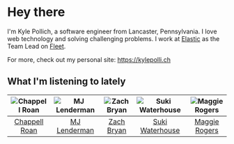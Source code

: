# Hey there


I'm Kyle Pollich, a software engineer from Lancaster, Pennsylvania. I love web technology and solving challenging problems.
I work at [Elastic](https://www.elastic.co/) as the Team Lead on [Fleet](https://www.elastic.co/guide/en/fleet/current/fleet-overview.html).

For more, check out my personal site: https://kylepolli.ch

## What I'm listening to lately

<!-- begin artists -->
  |![Chappell Roan](https://i.scdn.co/image/ab6761610000f178cde5a0d57c1b79de5fce6bee)|![MJ Lenderman](https://i.scdn.co/image/ab6761610000f17827fa0080c12d5330cf5562b8)|![Zach Bryan](https://i.scdn.co/image/ab6761610000f1784fd54df35bfcfa0fc9fc2da7)|![Suki Waterhouse](https://i.scdn.co/image/ab6761610000f178c2bb10016e2e142f397f780c)|![Maggie Rogers](https://i.scdn.co/image/ab6761610000f178621d7cddc0d2fa4d94ed1c1e)|
  |:---:|:---:|:---:|:---:|:---:|
  |[Chappell Roan](https://open.spotify.com/artist/7GlBOeep6PqTfFi59PTUUN)|[MJ Lenderman](https://open.spotify.com/artist/4tK6Z8fK7Sc9133byjPGIT)|[Zach Bryan](https://open.spotify.com/artist/40ZNYROS4zLfyyBSs2PGe2)|[Suki Waterhouse](https://open.spotify.com/artist/5GGJosGMs08YEmKTZJe1fL)|[Maggie Rogers](https://open.spotify.com/artist/4NZvixzsSefsNiIqXn0NDe)|
<!-- end artists -->
